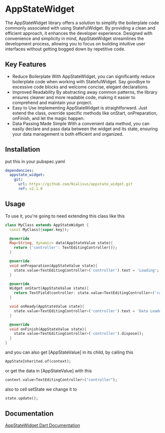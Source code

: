 # AppStateWidget
The AppStateWidget library offers a solution to simplify the boilerplate code commonly associated with using StatefulWidget. By providing a clean and efficient approach, it enhances the developer experience. Designed with convenience and simplicity in mind, AppStateWidget streamlines the development process, allowing you to focus on building intuitive user interfaces without getting bogged down by repetitive code.

## Key Features
* Reduce Boilerplate
  With AppStateWidget, you can significantly reduce boilerplate code when working with StatefulWidget. Say goodbye to excessive code blocks and welcome concise, elegant declarations.
* Improved Readability
  By abstracting away common patterns, the library ensures cleaner and more readable code, making it easier to comprehend and maintain your project.
* Easy to Use
  Implementing AppStateWidget is straightforward. Just extend the class, override specific methods like onStart, onPreparation, onFinish, and let the magic happen.
* Data Passing Made Simple
  With a convenient data method, you can easily declare and pass data between the widget and its state, ensuring your data management is both efficient and organized.

## Installation
put this in your pubspec.yaml
```yaml
dependencies:
  appstate_widget:
    git:
      url: https://github.com/Nialixus/appstate_widget.git
      ref: v2.1.0
```

## Usage
To use it, you're going to need extending this class like this

```dart
class MyClass extends AppStateWidget {
  const MyClass({super.key});

  @override
  Map<String, dynamic> data(AppStateValue state){
    return {'controller': TextEditingController()};
  }

  @override
  void onPreparation(AppStateValue state){
    state.value<TextEditingController>('controller').text = 'Loading';
  }

  @override
  Widget onStart(AppStateValue state){
    return TextField(controller: state.value<TextEditingController>('controller'));
  }

  void onReady(AppStateValue state){
    state.value<TextEditingController>('controller').text = 'Data Loaded';
  }

  @override
  void onFinish(AppStateValue state){
    state.value<TextEditingController>('controller').dispose();
  }
}
```

and you can also get [AppStateValue] in its child, by calling this

```dart
AppStateInherited.of(context);
```

or get the data in [AppStateValue] with this

```dart
context.value<TextEditingController>("controller");
```

also to cell setState we change it to
```dart
state.update();
```

## Documentation
[AppStateWidget Dart Documentation](https://raw.githack.com/Nialixus/Appstate-Widget/main/doc/api/index.html "AppStateWidget Documentation")